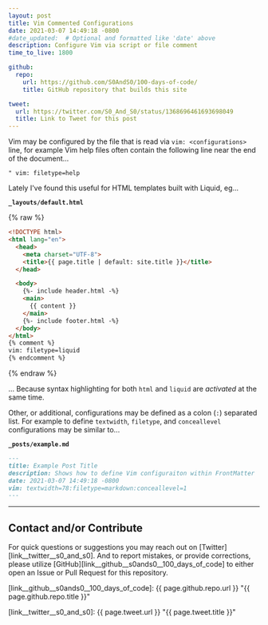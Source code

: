 ```yaml
---
layout: post
title: Vim Commented Configurations
date: 2021-03-07 14:49:18 -0800
#date_updated:  # Optional and formatted like 'date' above
description: Configure Vim via script or file comment
time_to_live: 1800

github:
  repo:
    url: https://github.com/S0AndS0/100-days-of-code/
    title: GitHub repository that builds this site

tweet:
  url: https://twitter.com/S0_And_S0/status/1368696461693698049
  title: Link to Tweet for this post
---
```




Vim may be configured by the file that is read via `vim: <configurations>` line, for example Vim help files often contain the following line near the end of the document...


```vim
" vim: filetype=help
```


Lately I've found this useful for HTML templates built with Liquid, eg...


**`_layouts/default.html`**


{% raw %}
```html
<!DOCTYPE html>
<html lang="en">
  <head>
    <meta charset="UTF-8">
    <title>{{ page.title | default: site.title }}</title>
  </head>

  <body>
    {%- include header.html -%}
    <main>
      {{ content }}
    </main>
    {%- include footer.html -%}
  </body>
</html>
{% comment %}
vim: filetype=liquid
{% endcomment %}
```
{% endraw %}


... Because syntax highlighting for both `html` and `liquid` are _activated_ at the same time.


Other, or additional, configurations may be defined as a colon (`:`) separated list. For example to define `textwidth`, `filetype`, and `conceallevel` configurations may be similar to...


**`_posts/example.md`**


```markdown
---
title: Example Post Title
description: Shows how to define Vim configuraiton within FrontMatter
date: 2021-03-07 14:49:18 -0800
vim: textwidth=78:filetype=markdown:conceallevel=1
---
```


______


## Contact and/or Contribute
[heading__contact_andor_contribute]: #contact-andor-contribute


For quick questions or suggestions you may reach out on [Twitter][link__twitter__s0_and_s0]. And to report mistakes, or provide corrections, please utilize [GitHub][link__github__s0ands0__100_days_of_code] to either open an Issue or Pull Request for this repository.



[link__github__s0ands0__100_days_of_code]: {{ page.github.repo.url }} "{{ page.github.repo.title }}"

[link__twitter__s0_and_s0]: {{ page.tweet.url }} "{{ page.tweet.title }}"


